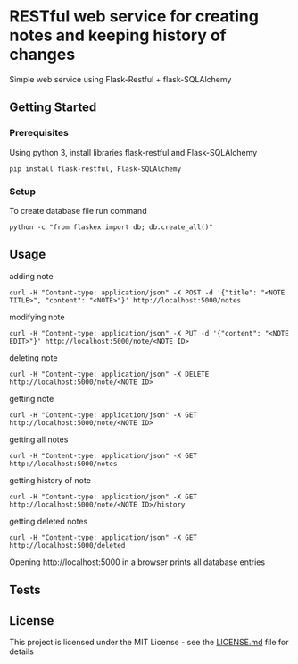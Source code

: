 # RESTful web service for creating notes and keeping history of changes

Simple web service using Flask-Restful + flask-SQLAlchemy

## Getting Started

### Prerequisites

Using python 3, install libraries flask-restful and Flask-SQLAlchemy

```
pip install flask-restful, Flask-SQLAlchemy
```
### Setup

To create database file run command
```
python -c "from flaskex import db; db.create_all()"
```

## Usage

adding note
```
curl -H "Content-type: application/json" -X POST -d '{"title": "<NOTE TITLE>", "content": "<NOTE>"}' http://localhost:5000/notes
```

modifying note
```
curl -H "Content-type: application/json" -X PUT -d '{"content": "<NOTE EDIT>"}' http://localhost:5000/note/<NOTE ID>
```

deleting note
```
curl -H "Content-type: application/json" -X DELETE  http://localhost:5000/note/<NOTE ID>
```

getting note
```
curl -H "Content-type: application/json" -X GET  http://localhost:5000/note/<NOTE ID>
```

getting all notes
```
curl -H "Content-type: application/json" -X GET  http://localhost:5000/notes
```

getting history of note
```
curl -H "Content-type: application/json" -X GET  http://localhost:5000/note/<NOTE ID>/history
```

getting deleted notes
```
curl -H "Content-type: application/json" -X GET  http://localhost:5000/deleted
```

Opening http://localhost:5000 in a browser prints all database entries 

## Tests


## License

This project is licensed under the MIT License - see the [LICENSE.md](LICENSE.md) file for details

